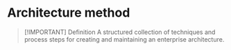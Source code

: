 # Architecture method

> [!IMPORTANT] Definition
> A structured collection of techniques and process steps for creating and maintaining an enterprise architecture.
